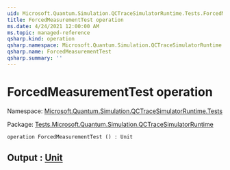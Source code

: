 ```yaml
---
uid: Microsoft.Quantum.Simulation.QCTraceSimulatorRuntime.Tests.ForcedMeasurementTest
title: ForcedMeasurementTest operation
ms.date: 4/24/2021 12:00:00 AM
ms.topic: managed-reference
qsharp.kind: operation
qsharp.namespace: Microsoft.Quantum.Simulation.QCTraceSimulatorRuntime.Tests
qsharp.name: ForcedMeasurementTest
qsharp.summary: ''
---
```


# ForcedMeasurementTest operation

Namespace: [Microsoft.Quantum.Simulation.QCTraceSimulatorRuntime.Tests](xref:Microsoft.Quantum.Simulation.QCTraceSimulatorRuntime.Tests)

Package: [Tests.Microsoft.Quantum.Simulation.QCTraceSimulatorRuntime](https://nuget.org/packages/Tests.Microsoft.Quantum.Simulation.QCTraceSimulatorRuntime)




```qsharp
operation ForcedMeasurementTest () : Unit
```


## Output : [Unit](xref:microsoft.quantum.qsharp.valueliterals#unit-literal)

